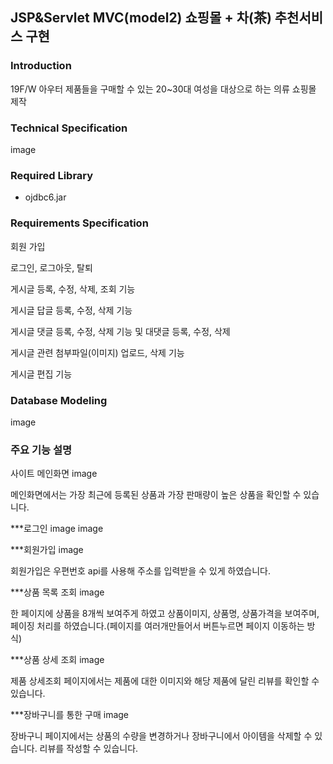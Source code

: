 ## JSP&Servlet MVC(model2) 쇼핑몰 + 차(茶) 추천서비스 구현

### Introduction
19F/W 아우터 제품들을 구매할 수 있는 20~30대 여성을 대상으로 하는 의류 쇼핑몰 제작


### Technical Specification
image


### Required Library

- ojdbc6.jar


### Requirements Specification
회원 가입

로그인, 로그아웃, 탈퇴

게시글 등록, 수정, 삭제, 조회 기능

게시글 답글 등록, 수정, 삭제 기능

게시글 댓글 등록, 수정, 삭제 기능 및 대댓글 등록, 수정, 삭제

게시글 관련 첨부파일(이미지) 업로드, 삭제 기능

게시글 편집 기능


### Database Modeling
image


### 주요 기능 설명
사이트 메인화면
image

메인화면에서는 가장 최근에 등록된 상품과 가장 판매량이 높은 상품을 확인할 수 있습니다.



***로그인
image image


***회원가입
image

회원가입은 우편번호 api를 사용해 주소를 입력받을 수 있게 하였습니다.



***상품 목록 조회
image

한 페이지에 상품을 8개씩 보여주게 하였고
상품이미지, 상품명, 상품가격을 보여주며, 페이징 처리를 하였습니다.(페이지를 여러개만들어서 버튼누르면 페이지 이동하는 방식)



***상품 상세 조회
image

제품 상세조회 페이지에서는 제품에 대한 이미지와 해당 제품에 달린 리뷰를 확인할 수 있습니다.



***장바구니를 통한 구매
image

장바구니 페이지에서는 상품의 수량을 변경하거나 장바구니에서 아이템을 삭제할 수 있습니다.  리뷰를 작성할 수 있습니다.

